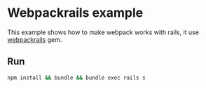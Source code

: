 # Webpackrails example

This example shows how to make webpack works with rails, it use [webpackrails](
http://github.com/towry/webpackrails) gem.

## Run

```bash
npm install && bundle && bundle exec rails s
```
